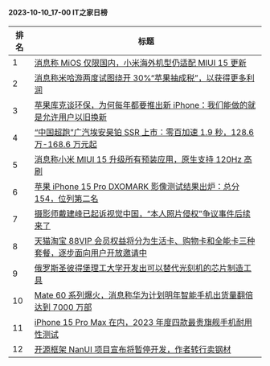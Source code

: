 #### 2023-10-10_17-00  IT之家日榜

| 排名 | 标题|
| --- | ---|
| 1 | [消息称 MiOS 仅限国内，小米海外机型仍适配 MIUI 15 更新](https://www.ithome.com/0/723/862.htm) |
| 2 | [消息称米哈游两度试图绕开 30%“苹果抽成税”，以获得更多利润](https://www.ithome.com/0/723/795.htm) |
| 3 | [苹果库克谈环保，为何每年都要推出新 iPhone：我们能做的就是允许用户以旧换新](https://www.ithome.com/0/723/800.htm) |
| 4 | [“中国超跑”广汽埃安昊铂 SSR 上市：零百加速 1.9 秒，128.6 万-168.6 万元起](https://www.ithome.com/0/723/776.htm) |
| 5 | [消息称小米 MIUI 15 升级所有预装应用，原生支持 120Hz 高刷](https://www.ithome.com/0/723/865.htm) |
| 6 | [苹果 iPhone 15 Pro DXOMARK 影像测试结果出炉：总分 154，位列第二名](https://www.ithome.com/0/723/801.htm) |
| 7 | [摄影师戴建峰已起诉视觉中国，“本人照片侵权”争议事件后续来了](https://www.ithome.com/0/723/754.htm) |
| 8 | [天猫淘宝 88VIP 会员权益将分为生活卡、购物卡和全能卡三种套餐，逐步面向用户开放邀请中](https://www.ithome.com/0/723/774.htm) |
| 9 | [俄罗斯圣彼得堡理工大学开发出可以替代光刻机的芯片制造工具](https://www.ithome.com/0/723/788.htm) |
| 10 | [Mate 60 系列爆火，消息称华为计划明年智能手机出货量翻倍达到 7000 万部](https://www.ithome.com/0/723/917.htm) |
| 11 | [iPhone 15 Pro Max 在内，2023 年度四款最贵旗舰手机耐用性测试](https://www.ithome.com/0/723/815.htm) |
| 12 | [开源框架 NanUI 项目宣布将暂停开发，作者转行卖钢材](https://www.ithome.com/0/723/771.htm) |
